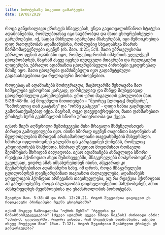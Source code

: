 ```yaml
---
title: ბოროტებაზე სიკეთით გამარჯვება
date: 19/08/2019
---
```


როცა განვიხილავთ ქრისტეს სწავლებას, უნდა გავითვალისწინოთ სტატუსი ადამიანებისა, რომლებთანაც იგი საუბრობდა და მათი ცხოვრებისეული გარემოებები. იქ, სადაც მხსნელი ატარებდა მსახურებას, იგი შემოიკრებდა დიდ რაოდენობას ადამიანებისა, რომლებიც სხვადასხვა მხარის წარმომადგენლები იყვნენ (იხ. მათ. 4:25; 5:1). მათი უმრავლესობა უბრალო ფენის ადამიანი იყო, რომლებიც რომის იმპერიის უღელქვეშ ცხოვრობდნენ, მაგრამ ასევე იყვნენ იუდეველი მთავრები და რელიგიური ლიდერები. უბრალო ადამიანთა ცხოვრებისეული პირობები უკიდურესად მძიმე იყო. მათი ცხოვრება დამძიმებული იყო გადამეტებული გადასახადებითა და რელიგიური მოთხოვნებით.

როდესაც ამ ადამიანებს მოძღვრავდა, მაცხოვარმა შესთავაზა მათ საშუალება ეცხოვრათ კარგად, ღირსეულად და მხნედ მიუხედავად ცხოვრებისეული გარემოებებისა. ერთ-ერთ მაგალითს ვპოულობთ მათ. 5:38-48-ში. აქ მოცემული მითითებები - "მეორეც [ლოყაც] მიუშვირე", "სამოსელიც თან გაატანე" და "ორზე გაჰყევი" - დიდი ხანია გაცრეცილ გამონათქვამებად იქცა. მაგრამ, თუკი დავუფიქრდებით, მათი დახმარებით ქრისტეს სურს გვასწავლოს სწორი ურთიერთობა და ქცევა.

იესოს მიერ აღწერილი შემთხვევები მისი მრავალი მსმენელისთვის პირადი გამოცდილება იყო. ისინი ხშირად იყვნენ თავიანთი ბატონების ან მფლობელების მხრიდან არასამართლიანი თავდასხმების მსხვერპლი. ხშირად იფლობოდნენ ვალებში და კარგავდნენ ქონებას, რომელიც კრედიტორებს მიჰქონდა. ხშირად უწევდათ მოეთმინათ რომაელი მეომრების მხრიდან ძალადობა. იესო ადამიანებს ასწავლიდა სწორი რეაქცია ჰქონოდათ ასეთ შემთხვევებში, მჩაგვრელებს მოპყრობოდნენ უკეთესად, ვიდრე ამას იმსახურებდნენ ისინი, ამგვარად კი შეენარჩუნებინათ ადამიანური სახე. იმ დროს, როცა მჩაგვრელები ცდილობდნენ დაემყარებინათ თავიანთი ძალაუფლება, ადამიანებს ყოველთვის ჰქონდათ არჩევანის თავისუფლება, თუ რა რეაქცია ჰქონოდათ ამ გარემოებებზე. როცა ძალადობას დიდსულოვნებით პასუხობდნენ, ამით ამსხვრევდნენ შევიწროებისა და უსამართლობის ბოროტებას.

`შეადრეთ მათ. 5:38-48 და რომ. 12:20,21. როგორ შეგვიძლია დავიცვათ ეს რადიკალური პრინციპები ჩვენს ცხოვრებაში?`

`იესომ მოკლედ ჩამოაყალიბა "ოქროს წესში" "რჯულისა და წინასწარმეტყველების" (ძველი აღთქმის ყველა წმიდა წიგნის) ძირითადი აზრი: "ამიტომ, ყველაფერში, როგორც გინდათ, რომ მოგექცნენ ადამიანები, თქვენც ისევე მოექეცით მათ" (მათ. 7:12). როგორ შეგიძლიათ შეასრულოთ ქრისტეს ეს განკარგულება?`
